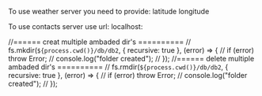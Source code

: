 To use weather server you need to provide:
latitude
longitude

To use contacts server use url: localhost:

//====== creat multiple ambaded dir's ==========
// fs.mkdir(`${process.cwd()}/db/db2`, { recursive: true }, (error) => {
// if (error) throw Error;
// console.log("folder created");
// });
//====== delete multiple ambaded dir's ==========
// fs.rmdir(`${process.cwd()}/db/db2`, { recursive: true }, (error) => {
// if (error) throw Error;
// console.log("folder created");
// });
